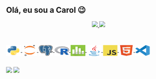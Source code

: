 ## Olá, eu sou a Carol 😉

<div align="center">
  <a href="https://github.com/carolmoraescruz">
  <img height="150em" src="https://github-readme-stats.vercel.app/api?username=carolmoraescruz&show_icons=true&theme=nord&include_all_commits=true&count_private=true"/>
  <img height="150em" src="https://github-readme-stats.vercel.app/api/top-langs/?username=carolmoraescruz&layout=compact&langs_count=7&theme=nord"/>

##
    
</div>
<div style="display: inline_block"><br>
  <img align="center" alt="Python"     height="30" width="40" src="https://github.com/devicons/devicon/blob/master/icons/python/python-original.svg">
  <img align="center" alt="Jupyter"    height="30" width="40" src="https://github.com/devicons/devicon/blob/master/icons/jupyter/jupyter-original.svg">
  <img align="center" alt="PostgreSQL" height="30" width="40" src="https://github.com/devicons/devicon/blob/master/icons/postgresql/postgresql-original.svg">
  <img align="center" alt="R"          height="30" width="40" src="https://github.com/devicons/devicon/blob/master/icons/r/r-original.svg">
  <img align="center" alt="Minitab"    height="30" width="40" src="https://github.com/devicons/devicon/blob/master/icons/minitab/minitab-original.svg">
  <img align="center" alt="Java"       height="30" width="40" src="https://github.com/devicons/devicon/blob/master/icons/java/java-original.svg">
  <img align="center" alt="Javascript" height="30" width="40" src="https://github.com/devicons/devicon/blob/master/icons/javascript/javascript-original.svg">
  <img align="center" alt="HTML"       height="30" width="40" src="https://github.com/devicons/devicon/blob/master/icons/html5/html5-original.svg">
  <img align="center" alt="VS Code"    height="30" width="40" src="https://github.com/devicons/devicon/blob/master/icons/vscode/vscode-original.svg">
</div>
  
##
  
<div> 
  <a href = "mailto:carolmoraescruz@gmail.com"><img src="https://img.shields.io/badge/-Gmail-%23333?style=for-the-badge&logo=gmail&logoColor=white" target="_blank"></a>
  <a href = "https://www.linkedin.com/in/caroline-moraes-da-cruz/" target="_blank"><img src="https://img.shields.io/badge/-LinkedIn-%230077B5?style=for-the-badge&logo=linkedin&logoColor=white" target="_blank"></a> 
 
</div>  

